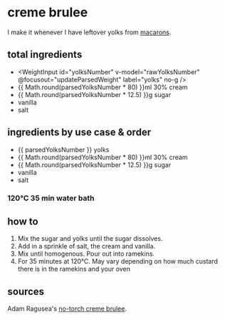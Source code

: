 <script setup lang="ts">
import { ref } from 'vue';

import WeightInput from '../components/WeightInput.vue';

const rawYolksNumber = ref(3);
const parsedYolksNumber = ref(3);

function updateParsedWeight() {
  parsedYolksNumber.value = rawYolksNumber.value;
}
</script>

# creme brulee

I make it whenever I have leftover yolks from [macarons](/macarons/base).

## total ingredients

- <WeightInput id="yolksNumber" v-model="rawYolksNumber" @focusout="updateParsedWeight" label="yolks" no-g />
- {{ Math.round(parsedYolksNumber * 80) }}ml 30% cream
- {{ Math.round(parsedYolksNumber * 12.5) }}g sugar
- vanilla
- salt

## ingredients by use case & order

- {{ parsedYolksNumber }} yolks
- {{ Math.round(parsedYolksNumber * 80) }}ml 30% cream
- {{ Math.round(parsedYolksNumber * 12.5) }}g sugar
- vanilla
- salt

### 120°C 35 min water bath

## how to

1. Mix the sugar and yolks until the sugar dissolves.
2. Add in a sprinkle of salt, the cream and vanilla.
3. Mix until homogenous. Pour out into ramekins.
4. For 35 minutes at 120°C. May vary depending on how much custard there is in the ramekins and your oven

## sources

Adam Ragusea's [no-torch creme brulee](https://www.youtube.com/watch?v=9Jja-kf5z4U).
